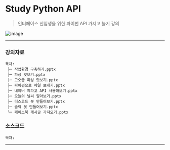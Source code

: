 # Study Python API
> 인터페이스 신입생을 위한 파이썬 API 가지고 놀기 강의

![image](https://user-images.githubusercontent.com/32615702/56342535-3b383f80-61f3-11e9-879d-e4586c376dfc.png)

---

### 강의자료
    목차:
     ├─ 작업환경 구축하기.pptx
     ├─ 파싱 맛보기.pptx
     ├─ 고오급 파싱 맛보기.pptx
     ├─ 파이썬으로 메일 보내기.pptx
     ├─ 네이버 파파고 API 사용해보기.pptx
     ├─ 오늘의 날씨 알아보기.pptx
     ├─ 디스코드 봇 만들어보기.pptx
     ├─ 슬랙 봇 만들어보기.pptx
     └─ 페이스북 게시글 가져오기.pptx

### 소스코드
    목차:
    
---
